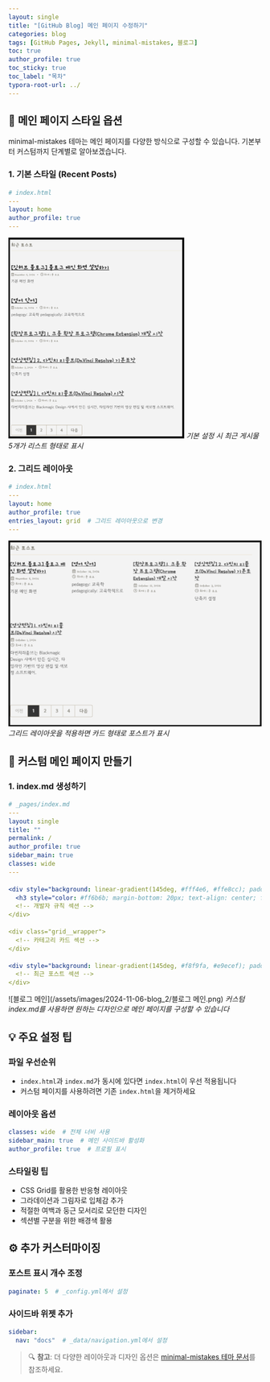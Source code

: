 ```yaml
---
layout: single
title: "[GitHub Blog] 메인 페이지 수정하기"
categories: blog
tags: [GitHub Pages, Jekyll, minimal-mistakes, 블로그]
toc: true
author_profile: true
toc_sticky: true
toc_label: "목차"
typora-root-url: ../
---
```


## 🎨 메인 페이지 스타일 옵션

minimal-mistakes 테마는 메인 페이지를 다양한 방식으로 구성할 수 있습니다. 기본부터 커스텀까지 단계별로 알아보겠습니다.

### 1. 기본 스타일 (Recent Posts)

```yaml
# index.html
---
layout: home
author_profile: true
---
```

![기본 최근 포스트 화면](/assets/images/2024-11-06-blog_2/최근포스트_1.png)
*기본 설정 시 최근 게시물 5개가 리스트 형태로 표시*

### 2. 그리드 레이아웃

```yaml
# index.html
---
layout: home
author_profile: true
entries_layout: grid  # 그리드 레이아웃으로 변경
---
```

![그리드 레이아웃](/assets/images/2024-11-06-blog_2/최근포스트_2.png)  
*그리드 레이아웃을 적용하면 카드 형태로 포스트가 표시*

## 🚀 커스텀 메인 페이지 만들기

### 1. index.md 생성하기

```yaml
# _pages/index.md
---
layout: single
title: ""
permalink: /
author_profile: true
sidebar_main: true
classes: wide
---

<div style="background: linear-gradient(145deg, #fff4e6, #ffe8cc); padding: 25px; border-radius: 15px; margin: 30px auto; max-width: 800px;">
  <h3 style="color: #ff6b6b; margin-bottom: 20px; text-align: center; font-size: 2.2em;">⚠️ WARNING ⚠️</h3>
  <!-- 개발자 규칙 섹션 -->
</div>

<div class="grid__wrapper">
  <!-- 카테고리 카드 섹션 -->
</div>

<div style="background: linear-gradient(145deg, #f8f9fa, #e9ecef); padding: 30px; border-radius: 15px;">
  <!-- 최근 포스트 섹션 -->
</div>
```

![블로그 메인](/assets/images/2024-11-06-blog_2/블로그 메인.png)
*커스텀 index.md를 사용하면 원하는 디자인으로 메인 페이지를 구성할 수 있습니다*

## 💡 주요 설정 팁

### 파일 우선순위
- `index.html`과 `index.md`가 동시에 있다면 `index.html`이 우선 적용됩니다
- 커스텀 페이지를 사용하려면 기존 `index.html`을 제거하세요

### 레이아웃 옵션
```yaml
classes: wide  # 전체 너비 사용
sidebar_main: true  # 메인 사이드바 활성화
author_profile: true  # 프로필 표시
```

### 스타일링 팁
- CSS Grid를 활용한 반응형 레이아웃
- 그라데이션과 그림자로 입체감 추가
- 적절한 여백과 둥근 모서리로 모던한 디자인
- 섹션별 구분을 위한 배경색 활용

## ⚙️ 추가 커스터마이징

### 포스트 표시 개수 조정
```yaml
paginate: 5  # _config.yml에서 설정
```

### 사이드바 위젯 추가
```yaml
sidebar:
  nav: "docs"  # _data/navigation.yml에서 설정
```

> 🔍 **참고**: 더 다양한 레이아웃과 디자인 옵션은 [minimal-mistakes 테마 문서](https://mmistakes.github.io/minimal-mistakes/docs/layouts/)를 참조하세요.
